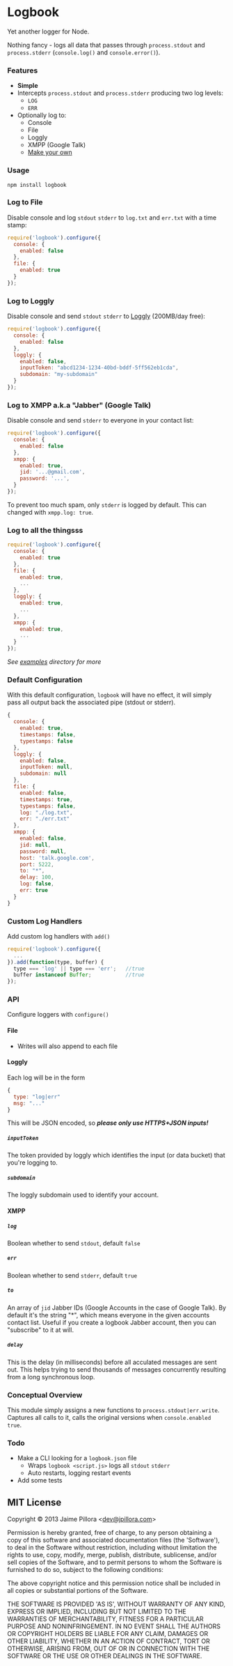 Logbook
============

Yet another logger for Node.

Nothing fancy - logs all data that passes through `process.stdout` and `process.stderr` (`console.log()` and `console.error()`).

### Features

* **Simple**
* Intercepts `process.stdout` and `process.stderr` producing two log levels:
  * `LOG`
  * `ERR`
* Optionally log to:
  * Console
  * File
  * Loggly
  * XMPP (Google Talk)
  * [Make your own](https://github.com/jpillora/node-logbook#custom-log-handlers)

### Usage

```
npm install logbook
```

### Log to File

Disable console and log `stdout` `stderr` to `log.txt` and `err.txt` with a time stamp:

``` javascript
require('logbook').configure({
  console: {
    enabled: false
  },
  file: {
    enabled: true
  }
});
```

### Log to Loggly

Disable console and send `stdout` `stderr` to [Loggly](https://app.loggly.com/pricing/) (200MB/day free):

``` javascript
require('logbook').configure({
  console: {
    enabled: false
  },
  loggly: {
    enabled: false,
    inputToken: "abcd1234-1234-40bd-bddf-5ff562eb1cda",
    subdomain: "my-subdomain"
  }
});
```

### Log to XMPP a.k.a "Jabber" (Google Talk)

Disable console and send `stderr` to everyone in your contact list:

``` javascript
require('logbook').configure({
  console: {
    enabled: false
  },
  xmpp: {
    enabled: true,
    jid: '...@gmail.com',
    password: '...',
  }
});
```

To prevent too much spam, only `stderr` is logged by default.
This can changed with `xmpp.log: true`. 

### Log to all the thingsss

``` javascript
require('logbook').configure({
  console: {
    enabled: true
  },
  file: {
    enabled: true,
    ...
  },
  loggly: {
    enabled: true,
    ...
  },
  xmpp: {
    enabled: true,
    ...
  }
});
```

*See [examples](https://github.com/jpillora/node-logbook/tree/master/examples) directory for more*

### Default Configuration

With this default configuration, `logbook` will have no effect,
it will simply pass all output back the associated pipe (stdout or stderr).

``` javascript
{
  console: {
    enabled: true,
    timestamps: false,
    typestamps: false
  },
  loggly: {
    enabled: false,
    inputToken: null,
    subdomain: null
  },
  file: {
    enabled: false,
    timestamps: true,
    typestamps: false,
    log: "./log.txt",
    err: "./err.txt"
  },
  xmpp: {
    enabled: false,
    jid: null,
    password: null,
    host: 'talk.google.com',
    port: 5222,
    to: "*",
    delay: 100,
    log: false,
    err: true
  }
}
```

### Custom Log Handlers

Add custom log handlers with `add()`

``` javascript
require('logbook').configure({
  ...
}).add(function(type, buffer) {
  type === 'log' || type === 'err';   //true
  buffer instanceof Buffer;           //true
});
```

### **API**

Configure loggers with `configure()`

#### File

* Writes will also append to each file

#### Loggly

Each log will be in the form

``` javascript
{
  type: "log|err"
  msg: "..."
}
```

This will be JSON encoded, so ***please only use HTTPS+JSON inputs!***

##### `inputToken`

The token provided by loggly which identifies the input (or data bucket)
that you're logging to.

##### `subdomain`

The loggly subdomain used to identify your account.

#### XMPP

##### `log`

Boolean whether to send `stdout`, default `false`

##### `err`

Boolean whether to send `stderr`, default `true`

##### `to`

An array of `jid` Jabber IDs (Google Accounts in the case of Google Talk).
By default it's the string "*", which means everyone in the given
accounts contact list. Useful if you create
a logbook Jabber account, then you can "subscribe" to it at will.

##### `delay`

This is the delay (in milliseconds) before all acculated messages are sent out.
This helps trying to send thousands of messages concurrently resulting from a
long synchronous loop.  

### Conceptual Overview

This module simply assigns a new functions to `process.stdout|err.write`. Captures
all calls to it, calls the original versions when `console.enabled true`.

### Todo

* Make a CLI looking for a `logbook.json` file
  * Wraps `logbook <script.js>` logs all `stdout` `stderr`
  * Auto restarts, logging restart events
* Add some tests

## MIT License

Copyright © 2013 Jaime Pillora &lt;dev@jpillora.com&gt;

Permission is hereby granted, free of charge, to any person obtaining
a copy of this software and associated documentation files (the
'Software'), to deal in the Software without restriction, including
without limitation the rights to use, copy, modify, merge, publish,
distribute, sublicense, and/or sell copies of the Software, and to
permit persons to whom the Software is furnished to do so, subject to
the following conditions:

The above copyright notice and this permission notice shall be
included in all copies or substantial portions of the Software.

THE SOFTWARE IS PROVIDED 'AS IS', WITHOUT WARRANTY OF ANY KIND,
EXPRESS OR IMPLIED, INCLUDING BUT NOT LIMITED TO THE WARRANTIES OF
MERCHANTABILITY, FITNESS FOR A PARTICULAR PURPOSE AND NONINFRINGEMENT.
IN NO EVENT SHALL THE AUTHORS OR COPYRIGHT HOLDERS BE LIABLE FOR ANY
CLAIM, DAMAGES OR OTHER LIABILITY, WHETHER IN AN ACTION OF CONTRACT,
TORT OR OTHERWISE, ARISING FROM, OUT OF OR IN CONNECTION WITH THE
SOFTWARE OR THE USE OR OTHER DEALINGS IN THE SOFTWARE.


